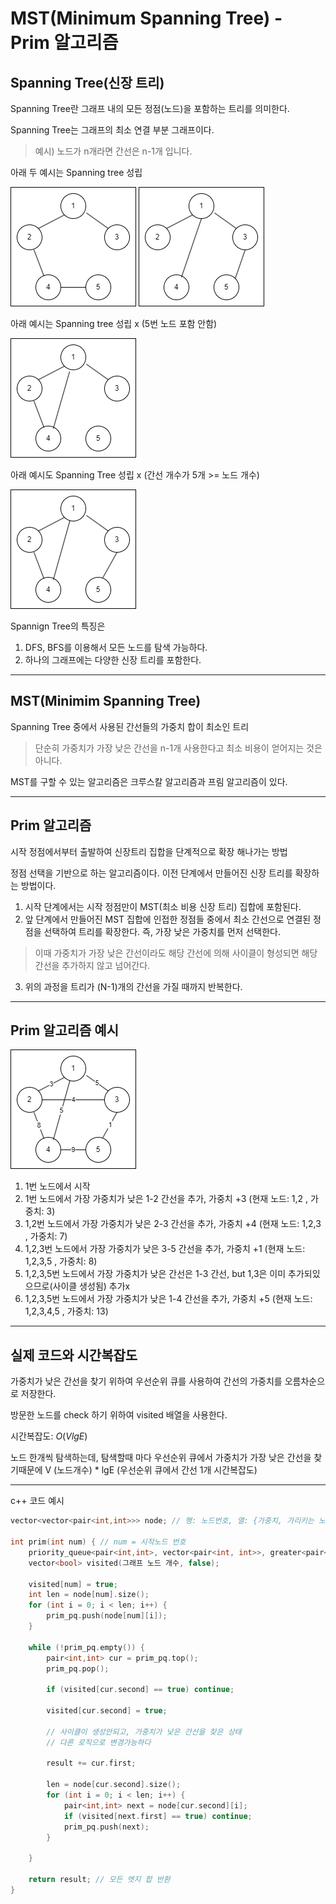 # MST(Minimum Spanning Tree) - Prim 알고리즘

## Spanning Tree(신장 트리)
Spanning Tree란 그래프 내의 모든 정점(노드)을 포함하는 트리를 의미한다.

Spanning Tree는 그래프의 최소 연결 부분 그래프이다.
> 예시) 노드가 n개라면 간선은 n-1개 입니다.

아래 두 예시는 Spanning tree 성립

![spanning_tree.png](..%2Fimage%2Fspanning_tree.png)
![spanning_tree2.png](..%2Fimage%2Fspanning_tree2.png)

아래 예시는 Spanning tree 성립 x (5번 노드 포함 안함)

![spanning_treeX.png](..%2Fimage%2Fspanning_treeX.png)

아래 예시도 Spanning Tree 성립 x (간선 개수가 5개 >= 노드 개수)

![spanning_treeX2.png](..%2Fimage%2Fspanning_treeX2.png)

Spannign Tree의 특징은
1. DFS, BFS를 이용해서 모든 노드를 탐색 가능하다.
2. 하나의 그래프에는 다양한 신장 트리를 포함한다.

---

## MST(Minimim Spanning Tree)
Spanning Tree 중에서 사용된 간선들의 가중치 합이 최소인 트리
> 단순히 가중치가 가장 낮은 간선을 n-1개 사용한다고 최소 비용이 얻어지는 것은 아니다.

MST를 구할 수 있는 알고리즘은 크루스칼 알고리즘과 프림 알고리즘이 있다.

---

## Prim 알고리즘

시작 정점에서부터 출발하여 신장트리 집합을 단계적으로 확장 해나가는 방법

정점 선택을 기반으로 하는 알고리즘이다.
이전 단계에서 만들어진 신장 트리를 확장하는 방법이다.

1. 시작 단계에서는 시작 정점만이 MST(최소 비용 신장 트리) 집합에 포함된다.
2. 앞 단계에서 만들어진 MST 집합에 인접한 정점들 중에서 최소 간선으로 연결된 정점을 선택하여 트리를 확장한다.
즉, 가장 낮은 가중치를 먼저 선택한다.
> 이때 가중치가 가장 낮은 간선이라도 해당 간선에 의해 사이클이 형성되면 해당 간선을 추가하지 않고 넘어간다.
3. 위의 과정을 트리가 (N-1)개의 간선을 가질 때까지 반복한다.

---

## Prim 알고리즘 예시

![spanning_tree_weight.png](..%2Fimage%2Fspanning_tree_weight.png)

1. 1번 노드에서 시작
2. 1번 노드에서 가장 가중치가 낮은 1-2 간선을 추가, 가중치 +3 (현재 노드: 1,2 , 가중치: 3)
3. 1,2번 노드에서 가장 가중치가 낮은 2-3 간선을 추가, 가중치 +4 (현재 노드: 1,2,3 , 가중치: 7)
4. 1,2,3번 노드에서 가장 가중치가 낮은 3-5 간선을 추가, 가중치 +1 (현재 노드: 1,2,3,5 , 가중치: 8)
5. 1,2,3,5번 노드에서 가장 가중치가 낮은 간선은 1-3 간선, but 1,3은 이미 추가되있으므로(사이클 생성됨) 추가x
6. 1,2,3,5번 노드에서 가장 가중치가 낮은 1-4 간선을 추가, 가중치 +5 (현재 노드: 1,2,3,4,5 , 가중치: 13)

---
## 실제 코드와 시간복잡도
가중치가 낮은 간선을 찾기 위하여 우선순위 큐를 사용하여 간선의 가중치를 오름차순으로 저장한다.

방문한 노드를 check 하기 위하여 visited 배열을 사용한다.

시간복잡도: $O(VlgE)$

노드 한개씩 탐색하는데, 탐색할때 마다 우선순위 큐에서 가중치가 가장 낮은 간선을 찾기때문에 V (노드개수) * lgE (우선순위 큐에서 간선 1개 시간복잡도) 

---

c++ 코드 예시
```cpp
vector<vector<pair<int,int>>> node; // 행: 노드번호, 열: {가중치, 가리키는 노드 번호} 

int prim(int num) { // num = 시작노드 번호
    priority_queue<pair<int,int>, vector<pair<int, int>>, greater<pair<int,int>>> prim_pq;
    vector<bool> visited(그래프 노드 개수, false);
    
	visited[num] = true;
	int len = node[num].size();
	for (int i = 0; i < len; i++) {
		prim_pq.push(node[num][i]);
	}

	while (!prim_pq.empty()) {
		pair<int,int> cur = prim_pq.top();
		prim_pq.pop();

		if (visited[cur.second] == true) continue;
		
		visited[cur.second] = true;
		
		// 사이클이 생성안되고, 가중치가 낮은 간선을 찾은 상태
		// 다른 로직으로 변경가능하다
		
		result += cur.first;

		len = node[cur.second].size();
		for (int i = 0; i < len; i++) {
			pair<int,int> next = node[cur.second][i];
			if (visited[next.first] == true) continue;
			prim_pq.push(next);
		}
		
	}
    
    return result; // 모든 엣지 합 반환
}
```